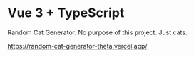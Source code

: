 # Vue 3 + TypeScript

Random Cat Generator. No purpose of this project. Just cats.

https://random-cat-generator-theta.vercel.app/
